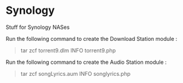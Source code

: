 Synology
========

Stuff for Synology NASes

Run the following command to create the Download Station module :
> tar zcf torrent9.dlm INFO torrent9.php

Run the following command to create the Audio Station module :
> tar zcf songLyrics.aum INFO songlyrics.php
